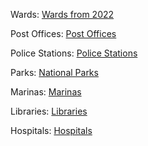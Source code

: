 Wards: [Wards from 2022](https://opendata.dc.gov/datasets/wards-from-2022/explore)



Post Offices: [Post Offices](https://opendata.dc.gov/datasets/post-offices/explore)



Police Stations: [Police Stations](https://opendata.dc.gov/datasets/police-stations/explore)



Parks: [National Parks](https://opendata.dc.gov/datasets/national-parks/explore)



Marinas: [Marinas](https://opendata.dc.gov/datasets/marinas/explore)



Libraries: [Libraries](https://opendata.dc.gov/datasets/libraries/explore)



Hospitals: [Hospitals](https://opendata.dc.gov/datasets/hospitals/explore)



